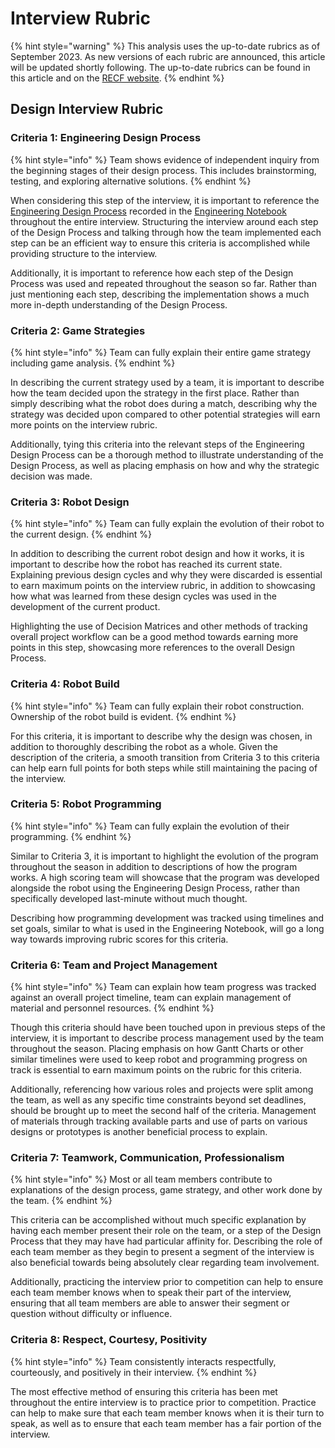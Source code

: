 # Interview Rubric

{% hint style="warning" %}
This analysis uses the up-to-date rubrics as of September 2023. As new versions of each rubric are announced, this article will be updated shortly following. The up-to-date rubrics can be found in this article and on the [RECF website](https://kb.roboticseducation.org/hc/en-us/categories/4421404969111-Volunteers?sc=judging).
{% endhint %}

## Design Interview Rubric

### Criteria 1: Engineering Design Process

{% hint style="info" %}
Team shows evidence of independent inquiry from the beginning stages of their design process. This includes brainstorming, testing, and exploring alternative solutions.
{% endhint %}

When considering this step of the interview, it is important to reference the [Engineering Design Process](../the-design-process/) recorded in the [Engineering Notebook](../how-to-start-a-notebook/) throughout the entire interview. Structuring the interview around each step of the Design Process and talking through how the team implemented each step can be an efficient way to ensure this criteria is accomplished while providing structure to the interview.

Additionally, it is important to reference how each step of the Design Process was used and repeated throughout the season so far. Rather than just mentioning each step, describing the implementation shows a much more in-depth understanding of the Design Process.

### Criteria 2: Game Strategies

{% hint style="info" %}
Team can fully explain their entire game strategy including game analysis.&#x20;
{% endhint %}

In describing the current strategy used by a team, it is important to describe how the team decided upon the strategy in the first place. Rather than simply describing what the robot does during a match, describing why the strategy was decided upon compared to other potential strategies will earn more points on the interview rubric.

Additionally, tying this criteria into the relevant steps of the Engineering Design Process can be a thorough method to illustrate understanding of the Design Process, as well as placing emphasis on how and why the strategic decision was made.

### Criteria 3: Robot Design

{% hint style="info" %}
Team can fully explain the evolution of their robot to the current design.
{% endhint %}

In addition to describing the current robot design and how it works, it is important to describe how the robot has reached its current state. Explaining previous design cycles and why they were discarded is essential to earn maximum points on the interview rubric, in addition to showcasing how what was learned from these design cycles was used in the development of the current product.

Highlighting the use of Decision Matrices and other methods of tracking overall project workflow can be a good method towards earning more points in this step, showcasing more references to the overall Design Process.

### Criteria 4: Robot Build

{% hint style="info" %}
Team can fully explain their robot construction. Ownership of the robot build is evident.
{% endhint %}

For this criteria, it is important to describe why the design was chosen, in addition to thoroughly describing the robot as a whole. Given the description of the criteria, a smooth transition from Criteria 3 to this criteria can help earn full points for both steps while still maintaining the pacing of the interview.

### Criteria 5: Robot Programming

{% hint style="info" %}
Team can fully explain the evolution of their programming.
{% endhint %}

Similar to Criteria 3, it is important to highlight the evolution of the program throughout the season in addition to descriptions of how the program works. A high scoring team will showcase that the program was developed alongside the robot using the Engineering Design Process, rather than specifically developed last-minute without much thought.

Describing how programming development was tracked using timelines and set goals, similar to what is used in the Engineering Notebook, will go a long way towards improving rubric scores for this criteria.

### Criteria 6: Team and Project Management

{% hint style="info" %}
Team can explain how team progress was tracked against an overall project timeline, team can explain management of material and personnel resources.
{% endhint %}

Though this criteria should have been touched upon in previous steps of the interview, it is important to describe process management used by the team throughout the season. Placing emphasis on how Gantt Charts or other similar timelines were used to keep robot and programming progress on track is essential to earn maximum points on the rubric for this criteria.

Additionally, referencing how various roles and projects were split among the team, as well as any specific time constraints beyond set deadlines, should be brought up to meet the second half of the criteria. Management of materials through tracking available parts and use of parts on various designs or prototypes is another beneficial process to explain.

### Criteria 7: Teamwork, Communication, Professionalism

{% hint style="info" %}
Most or all team members contribute to explanations of the design process, game strategy, and other work done by the team.
{% endhint %}

This criteria can be accomplished without much specific explanation by having each member present their role on the team, or a step of the Design Process that they may have had particular affinity for. Describing the role of each team member as they begin to present a segment of the interview is also beneficial towards being absolutely clear regarding team involvement.

Additionally, practicing the interview prior to competition can help to ensure each team member knows when to speak their part of the interview, ensuring that all team members are able to answer their segment or question without difficulty or influence.

### Criteria 8: Respect, Courtesy, Positivity

{% hint style="info" %}
Team consistently interacts respectfully, courteously, and positively in their interview.
{% endhint %}

The most effective method of ensuring this criteria has been met throughout the entire interview is to practice prior to competition. Practice can help to make sure that each team member knows when it is their turn to speak, as well as to ensure that each team member has a fair portion of the interview.
